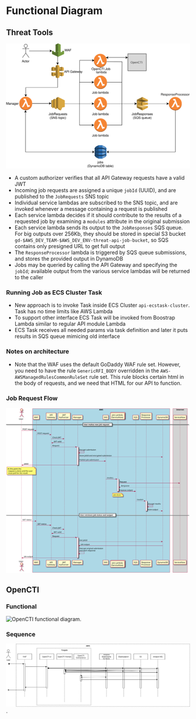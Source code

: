 # Functional Diagram

## Threat Tools

![Threat API](./diagrams/threat_api_aws.svg)

* A custom authorizer verifies that all API Gateway requests have a valid JWT
* Incoming job requests are assigned a unique `jobId` (UUID), and are
  published to the `JobRequests` SNS topic
* Individual service lambdas are subscribed to the SNS topic, and are invoked
  whenever a message containing a request is published
* Each service lambda decides if it should contribute to the results of a
  requested job by examining a `modules` attribute in the original submission
* Each service lambda sends its output to the `JobResponses` SQS queue.
  For big outputs over 256Kb, they should be stored in special S3 bucket
  `gd-$AWS_DEV_TEAM-$AWS_DEV_ENV-threat-api-job-bucket`,
  so SQS contains only presigned URL to get full output
* The `ResponseProcessor` lambda is triggered by SQS queue submissions, and
  stores the provided output in DynamoDB
* Jobs may be queried by calling the API Gateway and specifying the `jobId`;
  available output from the various service lambdas will be returned to the
  caller

### Running Job as ECS Cluster Task
* New approach is to invoke Task inside ECS Cluster `api-ecstask-cluster`. Task has no time limits like AWS Lambda
* To support other interface ECS Task will be invoked from Boostrap Lambda similar to regular API module Lambda
* ECS Task receives all needed params via task definition and later it puts results in SQS queue mimicing old interface

### Notes on architecture

* Note that the WAF uses the default GoDaddy WAF rule set.  However, you need to have the rule `GenericRFI_BODY` overridden in the `AWS-AWSManagedRulesCommonRuleSet` rule set.  This rule blocks certain html in the body of requests, and we need that HTML for our API to function.

### Job Request Flow

![Job Request Flow](diagrams/job_request_flow.svg)


## OpenCTI

### Functional

![OpenCTI functional diagram](opencti/opencti_functional/diagram.jpg).

### Sequence

![OpenCTI sequence diagram](opencti/opencti_sequence_diagram.jpg).